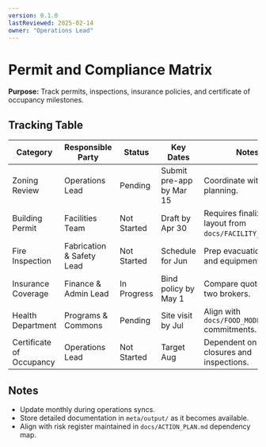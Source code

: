 ```yaml
---
version: 0.1.0
lastReviewed: 2025-02-14
owner: "Operations Lead"
---
```


# Permit and Compliance Matrix

**Purpose:** Track permits, inspections, insurance policies, and certificate of occupancy milestones.

## Tracking Table
| Category | Responsible Party | Status | Key Dates | Notes |
| --- | --- | --- | --- | --- |
| Zoning Review | Operations Lead | Pending | Submit pre-app by Mar 15 | Coordinate with city planning. |
| Building Permit | Facilities Team | Not Started | Draft by Apr 30 | Requires finalized layout from `docs/FACILITY_PLAN.md`. |
| Fire Inspection | Fabrication & Safety Lead | Not Started | Schedule for Jun | Prep evacuation plans and equipment list. |
| Insurance Coverage | Finance & Admin Lead | In Progress | Bind policy by May 1 | Compare quotes from two brokers. |
| Health Department | Programs & Commons | Pending | Site visit by Jul | Align with `docs/FOOD_MODEL.md` commitments. |
| Certificate of Occupancy | Operations Lead | Not Started | Target Aug | Dependent on permit closures and inspections. |

## Notes
- Update monthly during operations syncs.
- Store detailed documentation in `meta/output/` as it becomes available.
- Align with risk register maintained in `docs/ACTION_PLAN.md` dependency map.
